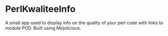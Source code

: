 # PerlKwaliteeInfo
A small app used to display info on the quality of your perl code with links to module POD. Built using Mojolicious. 
